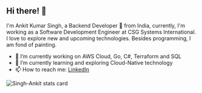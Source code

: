 <!--
**Singh-Ankit/Singh-Ankit** is a ✨ _special_ ✨ repository because its `README.md` (this file) appears on your GitHub profile.

Here are some ideas to get you started:

- 🔭 I’m currently working on ...
- 🌱 I’m currently learning ...
- 👯 I’m looking to collaborate on ...
- 🤔 I’m looking for help with ...
- 💬 Ask me about ...
- 📫 How to reach me: ...
- 😄 Pronouns: ...
- ⚡ Fun fact: ...
-->

## Hi there! 👋
I'm Ankit Kumar Singh, a Backend Developer 🚀 from India, currently, I'm working as a Software Development Engineer at CSG Systems International. I love to explore new and upcoming technologies. Besides programming, I am fond of painting.

- 🔭 I’m currently working on AWS Cloud, Go, C#, Terraform and SQL
- 🌱 I’m currently learning and exploring Cloud-Native technology
- 📫 How to reach me: [LinkedIn](www.linkedin.com/in/kumar-ankitsingh)

<p>
<img align="center" src="https://github-readme-stats.vercel.app/api/top-langs?username=Singh-Ankit&theme=default&title_color=000000&text_color=000000&bg_color=ffffff&hide_border=false&layout=compact" alt="Singh-Ankit stats card" /></p>
